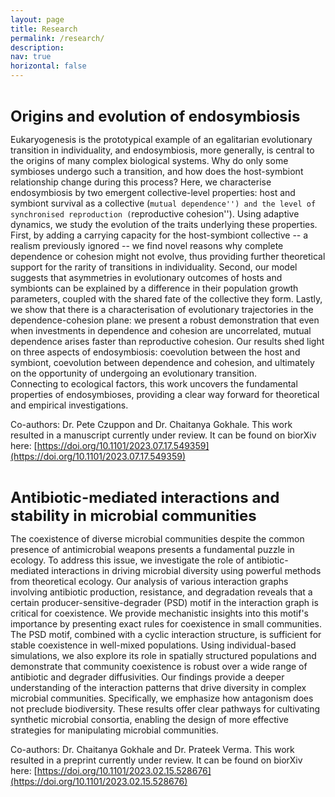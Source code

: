 ```yaml
---
layout: page
title: Research
permalink: /research/
description: 
nav: true
horizontal: false
---
```


<b> <font size="5">  
Origins and evolution of endosymbiosis
</font>  </b> 

Eukaryogenesis is the prototypical example of an egalitarian evolutionary transition in individuality, and endosymbiosis, more generally, is central to the origins of many complex biological systems. 
Why do only some symbioses undergo such a transition, and how does the host-symbiont relationship change during this process?
Here, we characterise endosymbiosis by two emergent collective-level properties: host and symbiont survival as a collective (``mutual dependence'') and the level of synchronised reproduction (``reproductive cohesion'').
Using adaptive dynamics, we study the evolution of the traits underlying these properties.
First, by adding a carrying capacity for the host-symbiont collective -- a realism previously ignored -- we find novel reasons why complete dependence or cohesion might not evolve, thus providing further theoretical support for the rarity of transitions in individuality.
Second, our model suggests that asymmetries in evolutionary outcomes of hosts and symbionts can be explained by a difference in their population growth parameters, coupled with the shared fate of the collective they form.
Lastly, we show that there is a characterisation of evolutionary trajectories in the dependence-cohesion plane: we present a robust demonstration that even when investments in dependence and cohesion are uncorrelated, mutual dependence arises faster than reproductive cohesion.
Our results shed light on three aspects of endosymbiosis: coevolution between the host and symbiont, coevolution between dependence and cohesion, and ultimately on the opportunity of undergoing an evolutionary transition.  
Connecting to ecological factors, this work uncovers the fundamental properties of endosymbioses, providing a clear way forward for theoretical and empirical investigations.

Co-authors: Dr. Pete Czuppon and Dr. Chaitanya Gokhale. This work resulted in a manuscript currently under review. It can be found on biorXiv here: [https://doi.org/10.1101/2023.07.17.549359](https://doi.org/10.1101/2023.07.17.549359)

<b> <font size="5">  
Antibiotic-mediated interactions and stability in microbial communities
</font>  </b> 

The coexistence of diverse microbial communities despite the common presence of antimicrobial weapons presents a fundamental puzzle in ecology. 
To address this issue, we investigate the role of antibiotic-mediated interactions in driving microbial diversity using powerful methods from theoretical ecology. 
Our analysis of various interaction graphs involving antibiotic production, resistance, and degradation reveals that a certain producer-sensitive-degrader (PSD) motif in the interaction graph is critical for coexistence. 
We provide mechanistic insights into this motif's importance by presenting exact rules for coexistence in small communities. 
The PSD motif, combined with a cyclic interaction structure, is sufficient for stable coexistence in well-mixed populations. 
Using individual-based simulations, we also explore its role in spatially structured populations and demonstrate that community coexistence is robust over a wide range of antibiotic and degrader diffusivities. 
Our findings provide a deeper understanding of the interaction patterns that drive diversity in complex microbial communities.
Specifically, we emphasize how antagonism does not preclude biodiversity. 
These results offer clear pathways for cultivating synthetic microbial consortia, enabling the design of more effective strategies for manipulating microbial communities.

Co-authors: Dr. Chaitanya Gokhale and Dr. Prateek Verma. This work resulted in a preprint currently under review. It can be found on biorXiv here: [https://doi.org/10.1101/2023.02.15.528676](https://doi.org/10.1101/2023.02.15.528676)
